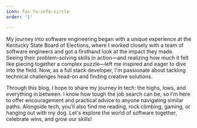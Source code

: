 ```yaml
---
icon: fas fa-info-circle
order: '1'

---
```

<p>My journey into software engineering began with a unique experience at the Kentucky State Board of Elections, where I worked closely with a team of software engineers and got a firsthand look at the impact they made. Seeing their problem-solving skills in action&mdash;and realizing how much it felt like piecing together a complex puzzle&mdash;left me inspired and eager to dive into the field. Now, as a full stack developer, I'm passionate about tackling technical challenges head-on and finding creative solutions.</p>
<p>Through this blog, I hope to share my journey in tech: the highs, lows, and everything in between. I know how tough the job search can be, so I'm here to offer encouragement and practical advice to anyone navigating similar paths. Alongside tech, you'll also find me reading, rock climbing, gaming, or hanging out with my dog. Let's explore the world of software together, celebrate wins, and grow our skills!</p>
